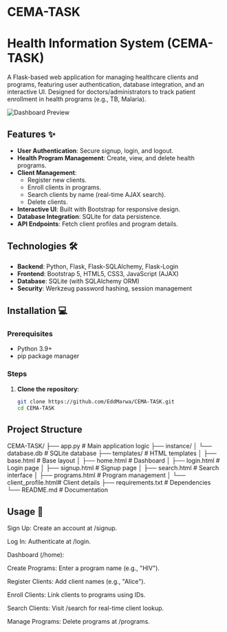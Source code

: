 # CEMA-TASK
# Health Information System (CEMA-TASK)

A Flask-based web application for managing healthcare clients and programs, featuring user authentication, database integration, and an interactive UI. Designed for doctors/administrators to track patient enrollment in health programs (e.g., TB, Malaria).

![Dashboard Preview](https://via.placeholder.com/800x400.png?text=Health+System+Dashboard)

## Features ✨
- **User Authentication**: Secure signup, login, and logout.
- **Health Program Management**: Create, view, and delete health programs.
- **Client Management**:
  - Register new clients.
  - Enroll clients in programs.
  - Search clients by name (real-time AJAX search).
  - Delete clients.
- **Interactive UI**: Built with Bootstrap for responsive design.
- **Database Integration**: SQLite for data persistence.
- **API Endpoints**: Fetch client profiles and program details.

## Technologies 🛠️
- **Backend**: Python, Flask, Flask-SQLAlchemy, Flask-Login
- **Frontend**: Bootstrap 5, HTML5, CSS3, JavaScript (AJAX)
- **Database**: SQLite (with SQLAlchemy ORM)
- **Security**: Werkzeug password hashing, session management

## Installation 💻

### Prerequisites
- Python 3.9+
- pip package manager

### Steps
1. **Clone the repository**:
   ```bash
   git clone https://github.com/EddMarwa/CEMA-TASK.git
   cd CEMA-TASK

## Project Structure

CEMA-TASK/
├── app.py                 # Main application logic
├── instance/
│   └── database.db        # SQLite database
├── templates/             # HTML templates
│   ├── base.html          # Base layout
│   ├── home.html          # Dashboard
│   ├── login.html         # Login page
│   ├── signup.html        # Signup page
│   ├── search.html        # Search interface
│   ├── programs.html      # Program management
│   └── client_profile.html# Client details
├── requirements.txt       # Dependencies
└── README.md              # Documentation

## Usage 🚀
Sign Up: Create an account at /signup.

Log In: Authenticate at /login.

Dashboard (/home):

Create Programs: Enter a program name (e.g., "HIV").

Register Clients: Add client names (e.g., "Alice").

Enroll Clients: Link clients to programs using IDs.

Search Clients: Visit /search for real-time client lookup.

Manage Programs: Delete programs at /programs.